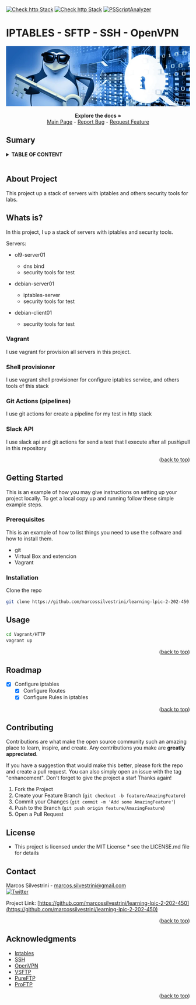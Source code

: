 <h1><a name="readme-top"></a></h1>

[![Check http Stack](https://github.com/marcossilvestrini/learning-lpic-2-202-450/actions/workflows/check-bind-stack.yml/badge.svg)](https://github.com/marcossilvestrini/learning-lpic-2-202-450/actions/workflows/check-bind-stack.yml) [![Check http Stack](https://github.com/marcossilvestrini/learning-lpic-2-202-450/actions/workflows/check-http-stack.yml/badge.svg)](https://github.com/marcossilvestrini/learning-lpic-2-202-450/actions/workflows/check-http-stack.yml) [![PSScriptAnalyzer](https://github.com/marcossilvestrini/learning-lpic-2-202-450/actions/workflows/powershell.yml/badge.svg)](https://github.com/marcossilvestrini/learning-lpic-2-202-450/actions/workflows/powershell.yml)

# IPTABLES - SFTP - SSH - OpenVPN

![202-450 Linux Engineer](../../Images/linux-security.png)

<p align="center">
<strong>Explore the docs »</strong></a>
    <br />
    <a href="https://github.com/marcossilvestrini/learning-lpic-2-202-450">Main Page</a>
    -
    <a href="https://github.com/marcossilvestrini/learning-lpic-2-202-450/issues">Report Bug</a>
    -
    <a href="https://github.com/marcossilvestrini/learning-lpic-2-202-450/issues">Request Feature</a>
</p>

## Sumary

<details>
  <summary><b>TABLE OF CONTENT</b></summary>
  <ol>
    <li>
      <a href="#about-the-project">About The Project</a>
    </li>
    <li>
      <a href="#getting-started">Getting Started</a>
      <ul>
        <li><a href="#prerequisites">Prerequisites</a></li>
        <li><a href="#instalation">Instalation</a></li>
      </ul>
    </li>
    <li><a href="#usage">Usage</a></li>
    <li><a href="#roadmap">Roadmap</a></li>
    <li><a href="#freedoms">Four Essential Freedoms</a></li>
    <li><a href="#license">License</a></li>
    <li><a href="#contact">Contact</a></li>
    <li><a href="#acknowledgments">Acknowledgments</a></li>
  </ol>
</details><br>

<a name="about-the-project"></a>

## About Project

This project up a stack of servers with iptables and others security tools for labs.

## Whats is?

In this project, I up a stack of servers with iptables and security tools.

Servers:

* ol9-server01
  * dns bind
  * security tools for test

* debian-server01
  * iptables-server
  * security tools for test
  
* debian-client01
  * security tools for test
  
### Vagrant

 I use vagrant for provision all servers in this project.

### Shell provisioner

I use vagrant shell provisioner for configure iptables service, and others tools of this stack

### Git Actions (pipelines)

I use git actions for create a pipeline for my test in http stack

### Slack API

I use slack api and git actions for send a test that I execute after all
push\pull in this repository

<p align="right">(<a href="#readme-top">back to top</a>)</p>

<a name="getting-started"></a>

## Getting Started

This is an example of how you may give instructions on setting up your project locally.
To get a local copy up and running follow these simple example steps.

<a name="prerequisites"></a>

### Prerequisites

This is an example of how to list things you need to use the software
and how to install them.

* git
* Virtual Box and extencion
* Vagrant

<a name="instalation"></a>

### Installation

Clone the repo

```sh
git clone https://github.com/marcossilvestrini/learning-lpic-2-202-450.git
```

<a name="usage"></a>

## Usage

```sh
cd Vagrant/HTTP
vagrant up
```

<p align="right">(<a href="#readme-top">back to top</a>)</p>

<a name="roadmap"></a>

## Roadmap

* [x] Configure iptables
  * [x] Configure Routes
  * [x] Configure Rules in iptables

<p align="right">(<a href="#readme-top">back to top</a>)</p>

## Contributing

Contributions are what make the open source community such an amazing place to
learn, inspire, and create. Any contributions you make are **greatly appreciated**.

If you have a suggestion that would make this better, please fork the repo and
create a pull request. You can also simply open an issue with the tag "enhancement".
Don't forget to give the project a star! Thanks again!

1. Fork the Project
2. Create your Feature Branch (`git checkout -b feature/AmazingFeature`)
3. Commit your Changes (`git commit -m 'Add some AmazingFeature'`)
4. Push to the Branch (`git push origin feature/AmazingFeature`)
5. Open a Pull Request

## License

* This project is licensed under the MIT License * see the LICENSE.md file for details

## Contact

Marcos Silvestrini - marcos.silvestrini@gmail.com \
[![Twitter](https://img.shields.io/twitter/url/https/twitter.com/mrsilvestrini.svg?style=social&label=Follow%20%40mrsilvestrini)](https://twitter.com/mrsilvestrini)

Project Link: [https://github.com/marcossilvestrini/learning-lpic-2-202-450](https://github.com/marcossilvestrini/learning-lpic-2-202-450)

<p align="right">(<a href="#readme-top">back to top</a>)</p>

## Acknowledgments

* [Iptables](https://netfilter.org/documentation/)
* [SSH](https://www.openssh.com/)
* [OpenVPN](https://community.openvpn.net/openvpn)
* [VSFTP](https://security.appspot.com/vsftpd.html)
* [PureFTP](https://www.pureftpd.org/project/pure-ftpd/)
* [ProFTP](http://www.proftpd.org/)

<p align="right">(<a href="#readme-top">back to top</a>)</p>

<!-- MARKDOWN LINKS & IMAGES -->
<!-- https://www.markdownguide.org/basic-syntax/#reference-style-links -->
[contributors-shield]: https://img.shields.io/github/contributors/marcossilvestrini/learning-lpic-2-202-450.svg?style=for-the-badge
[contributors-url]: https://github.com/marcossilvestrini/learning-lpic-2-202-450/graphs/contributors
[forks-shield]: https://img.shields.io/github/forks/marcossilvestrini/learning-lpic-2-202-450.svg?style=for-the-badge
[forks-url]: https://github.com/marcossilvestrini/learning-lpic-2-202-450/network/members
[stars-shield]: https://img.shields.io/github/stars/marcossilvestrini/learning-lpic-2-202-450.svg?style=for-the-badge
[stars-url]: https://github.com/marcossilvestrini/learning-lpic-2-202-450/stargazers
[issues-shield]: https://img.shields.io/github/issues/marcossilvestrini/learning-lpic-2-202-450.svg?style=for-the-badge
[issues-url]: https://github.com/marcossilvestrini/learning-lpic-2-202-450/issues
[license-shield]: https://img.shields.io/github/license/marcossilvestrini/learning-lpic-2-202-450.svg?style=for-the-badge
[license-url]: https://github.com/marcossilvestrini/learning-lpic-2-202-450/blob/master/LICENSE
[linkedin-shield]: https://img.shields.io/badge/-LinkedIn-black.svg?style=for-the-badge&logo=linkedin&colorB=555
[linkedin-url]: https://linkedin.com/in/marcossilvestrini
